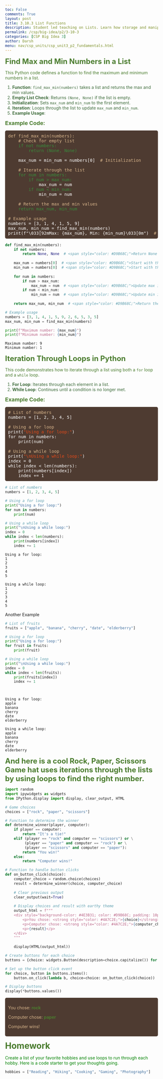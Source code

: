 ```yaml
---
toc: False
comments: True
layout: post
title: 3.10.3 List Functions
description: Student led teaching on Lists. Learn how storage and manipulation of multiple items using indexing to access individual elements.
permalink: /csp/big-idea/p2/3-10-3
categories: [CSP Big Idea 3]
author: Darsh
menu: nav/csp_units/csp_unit3_p2_fundamentals.html
---
```


<span style="color: #4A7C2E; font-size: 24px; font-weight: bold;"> Find Max and Min Numbers in a List</span>

<span style="color: #4A7C2E;">This Python code defines a function to find the maximum and minimum numbers in a list.</span>

<ol style="color: #3D6B3A;">
<li><strong>Function</strong>: <code>find_max_min(numbers)</code> takes a list and returns the max and min values.</li>
<li><strong>Empty List Check</strong>: Returns <code>(None, None)</code> if the list is empty.</li>
<li><strong>Initialization</strong>: Sets <code>max_num</code> and <code>min_num</code> to the first element.</li>
<li><strong>Iteration</strong>: Loops through the list to update <code>max_num</code> and <code>min_num</code>.</li>
<li><strong>Example Usage</strong>:</li>
</ol>

<span style="color: #4A7C2E; font-size: 18px; font-weight: bold;"> Example Code:</span>

<pre style="background-color: #4E3B31; color: white; padding: 10px; border-radius: 5px;">
<span style="color: #D9B68C;">def find_max_min(numbers):</span>
    <span style="color: #D9B68C;"># Check for empty list</span>
    <span style="color: #388E3C;">if not numbers:</span>
        <span style="color: #388E3C;">return (None, None)</span>
    
    max_num = min_num = numbers[0]  <span style="color: #D9B68C;"># Initialization</span>
    
    <span style="color: #D9B68C;"># Iterate through the list</span>
    <span style="color: #388E3C;">for num in numbers:</span>
        <span style="color: #388E3C;">if num > max_num:</span>
            max_num = num
        <span style="color: #388E3C;">if num < min_num:</span>
            min_num = num
            
    <span style="color: #D9B68C;"># Return the max and min values</span>
    <span style="color: #388E3C;">return max_num, min_num</span>

<span style="color: #D9B68C;"># Example usage</span>
numbers = [3, 1, 4, 1, 5, 9]
max_num, min_num = find_max_min(numbers)
print(f"\033[92mMax: {max_num}, Min: {min_num}\033[0m")  <span style="color: #D9B68C;"># Bright green for output</span>
</pre>



```python
def find_max_min(numbers):
    if not numbers:
        return None, None  # <span style="color: #D9B68C;">Return None if the list is empty</span>
    
    max_num = numbers[0]  # <span style="color: #D9B68C;">Start with the first number as the max</span>
    min_num = numbers[0]  # <span style="color: #D9B68C;">Start with the first number as the min</span>
    
    for num in numbers:
        if num > max_num:
            max_num = num  # <span style="color: #D9B68C;">Update max if a larger number is found</span>
        if num < min_num:
            min_num = num  # <span style="color: #D9B68C;">Update min if a smaller number is found</span>
            
    return max_num, min_num  # <span style="color: #D9B68C;">Return the found max and min</span>

# Example usage
numbers = [3, 1, 4, 1, 5, 9, 2, 6, 5, 3, 5]
max_num, min_num = find_max_min(numbers)

print(f"Maximum number: {max_num}")
print(f"Minimum number: {min_num}")


```

    Maximum number: 9
    Minimum number: 1


<span style="color: #4A7C2E; font-size: 24px; font-weight: bold;"> Iteration Through Loops in Python</span>

<span style="color: #4A7C2E;">This code demonstrates how to iterate through a list using both a <code>for</code> loop and a <code>while</code> loop.</span>

<ol style="color: #3D6B3A;">
<li><strong>For Loop</strong>: Iterates through each element in a list.</li>
<li><strong>While Loop</strong>: Continues until a condition is no longer met.</li>
</ol>

<span style="color: #4A7C2E; font-size: 18px; font-weight: bold;">Example Code:</span>

<pre style="background-color: #4E3B31; color: white; padding: 10px; border-radius: 5px;">
<span style="color: #D9B68C;"># List of numbers</span>
numbers = [1, 2, 3, 4, 5]

<span style="color: #D9B68C;"># Using a for loop</span>
print(<span style="color: #E64A19;">"Using a for loop:"</span>)
for num in numbers:
    print(num)

<span style="color: #D9B68C;"># Using a while loop</span>
print(<span style="color: #E64A19;">"\nUsing a while loop:"</span>)
index = 0
while index < len(numbers):
    print(numbers[index])
    index += 1
</pre>



```python
# List of numbers
numbers = [1, 2, 3, 4, 5]

# Using a for loop
print("Using a for loop:")
for num in numbers:
    print(num)

# Using a while loop
print("\nUsing a while loop:")
index = 0
while index < len(numbers):
    print(numbers[index])
    index += 1

```

    Using a for loop:
    1
    2
    3
    4
    5
    
    Using a while loop:
    1
    2
    3
    4
    5


Another Example


```python
# List of fruits
fruits = ["apple", "banana", "cherry", "date", "elderberry"]

# Using a for loop
print("Using a for loop:")
for fruit in fruits:
    print(fruit)

# Using a while loop
print("\nUsing a while loop:")
index = 0
while index < len(fruits):
    print(fruits[index])
    index += 1

    

```

    Using a for loop:
    apple
    banana
    cherry
    date
    elderberry
    
    Using a while loop:
    apple
    banana
    cherry
    date
    elderberry


<span style="color: #4A7C2E; font-size: 24px; font-weight: bold;">And here is a cool Rock, Paper, Scissors Game hat uses iterations through the lists by using loops to find the right number.</span> 




```python
import random
import ipywidgets as widgets
from IPython.display import display, clear_output, HTML

# Game choices
choices = ["rock", "paper", "scissors"]

# Function to determine the winner
def determine_winner(player, computer):
    if player == computer:
        return "It's a tie!"
    elif (player == "rock" and computer == "scissors") or \
         (player == "paper" and computer == "rock") or \
         (player == "scissors" and computer == "paper"):
        return "You win!"
    else:
        return "Computer wins!"

# Function to handle button clicks
def on_button_click(choice):
    computer_choice = random.choice(choices)
    result = determine_winner(choice, computer_choice)
    
    # Clear previous output
    clear_output(wait=True)
    
    # Display choices and result with earthy theme
    output_html = f"""
    <div style="background-color: #4E3B31; color: #D9B68C; padding: 10px; border-radius: 5px; font-size: 14px;">
        <p>You chose: <strong style="color: #4A7C2E;">{choice}</strong></p>
        <p>Computer chose: <strong style="color: #4A7C2E;">{computer_choice}</strong></p>
        <p>{result}</p>
    </div>
    """
    
    display(HTML(output_html))

# Create buttons for each choice
buttons = {choice: widgets.Button(description=choice.capitalize()) for choice in choices}

# Set up the button click event
for choice, button in buttons.items():
    button.on_click(lambda b, choice=choice: on_button_click(choice))

# Display buttons
display(*buttons.values())

```



<div style="background-color: #4E3B31; color: #D9B68C; padding: 10px; border-radius: 5px; font-size: 14px;">
    <p>You chose: <strong style="color: #4A7C2E;">rock</strong></p>
    <p>Computer chose: <strong style="color: #4A7C2E;">paper</strong></p>
    <p>Computer wins!</p>
</div>



<span style="color: #4A7C2E; font-size: 28px; font-weight: bold;"> Homework</span>


<span style="color: green;">Create a list of your favorite hobbies and use loops to run through each hobby. Here is a code starter to get your thoughts going.</span>





```python
hobbies = ["Reading", "Hiking", "Cooking", "Gaming", "Photography"]
```
